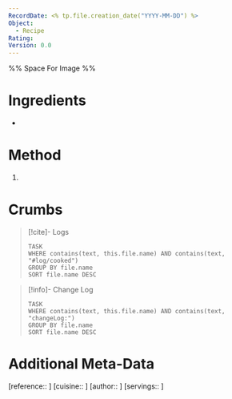 ```yaml
---
RecordDate: <% tp.file.creation_date("YYYY-MM-DD") %>
Object:
  - Recipe
Rating: 
Version: 0.0
---
```

%% Space For Image %%
# Ingredients
- 
# Method
1. 
# Crumbs
> [!cite]- Logs
> ```dataview
> TASK
> WHERE contains(text, this.file.name) AND contains(text, "#log/cooked")
> GROUP BY file.name
> SORT file.name DESC

> [!info]- Change Log
> ```dataview
> TASK
> WHERE contains(text, this.file.name) AND contains(text, "changeLog:")
> GROUP BY file.name
> SORT file.name DESC

# Additional Meta-Data
[reference:: ]
[cuisine:: ]
[author:: ]
[servings:: ]
